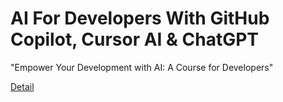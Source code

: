 # AI For Developers With GitHub Copilot, Cursor AI & ChatGPT

"Empower Your Development with AI: A Course for Developers" 

[Detail](https://eduitfree.com/course/ai-for-developers-with-github-copilot-cursor-ai-chatgpt)